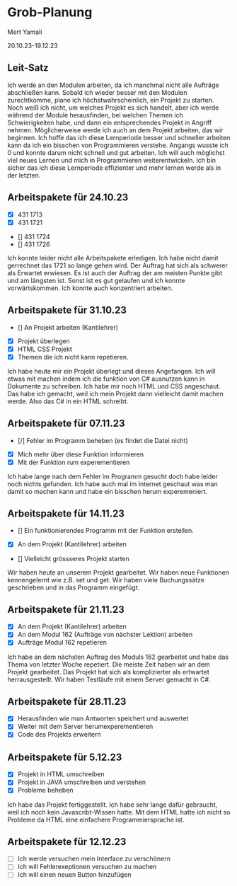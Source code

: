 # Grob-Planung

Mert Yamali

20.10.23-19.12.23
## Leit-Satz

Ich werde an den Modulen arbeiten, da ich manchmal nicht alle Aufträge abschließen kann. Sobald ich wieder besser mit den Modulen zurechtkomme, plane ich höchstwahrscheinlich, ein Projekt zu starten. Noch weiß ich nicht, um welches Projekt es sich handelt, aber ich werde während der Module herausfinden, bei welchen Themen ich Schwierigkeiten habe, und dann ein entsprechendes Projekt in Angriff nehmen. Möglicherweise werde ich auch an dem Projekt arbeiten, das wir beginnen. Ich hoffe das ich diese Lernperiode besser und schneller arbeiten kann da ich ein bisschen von Programmieren verstehe. Angangs wusste ich 0 und konnte darum nicht schnell und gut arbeiten. Ich will auch möglichst viel neues Lernen und mich in Programmieren weiterentwickeln. Ich bin sicher das ich diese Lernperiode effizienter und mehr lernen werde als in der letzten.

## Arbeitspakete für 24.10.23

- [x] 431 1713
- [x] 431 1721
- [] 431 1724
- [] 431 1726

Ich konnte leider nicht alle Arbeitspakete erledigen. Ich habe nicht damit gerrechnet das 1721 so lange gehen wird. Der Auftrag hat sich als schwerer als Erwartet erwiesen. Es ist auch der Auftrag der am meisten Punkte gibt und am längsten ist. Sonst ist es gut gelaufen und ich konnte vorwärtskommen. Ich konnte auch konzentriert arbeiten.


## Arbeitspakete für 31.10.23

- [] An Projekt arbeiten (Kantilehrer)
- [x] Projekt überlegen
- [x] HTML CSS Projekt
- [x] Themen die ich nicht kann repetieren.

Ich habe heute mir ein Projekt überlegt und dieses Angefangen. Ich will etwas mit machen indem ich die funktion von C# ausnutzen kann in Dokumente zu schreiben. Ich habe mir noch HTML und CSS angeschaut. Das habe ich gemacht, weil ich mein Projekt dann vielleicht damit machen werde. Also das C# in ein HTML schreibt.

## Arbeitspakete für 07.11.23

- [/] Fehler im Programm beheben (es findet die Datei nicht)
- [X] Mich mehr über diese Funktion informieren
- [X] Mit der Funktion rum experementieren

Ich habe lange nach dem Fehler im Programm gesucht doch habe leider noch nichts gefunden. Ich habe auch mal im Internet geschaut was man damit so machen kann und habe ein bisschen herum experemeniert.

## Arbeitspakete für 14.11.23

- [] Ein funktionierendes Programm mit der Funktion erstellen.
- [X] An dem Projekt (Kantilehrer) arbeiten
- [] Vielleicht grössseres Projekt starten

Wir haben heute an unserem Projekt gearbeitet. Wir haben neue Funktionen kennengelernt wie z.B. set und get. Wir haben viele Buchungssätze geschrieben und in das Programm eingefügt.

## Arbeitspakete für 21.11.23

- [x] An dem Projekt (Kantilehrer) arbeiten
- [x] An dem Modul 162 (Aufträge von nächster Lektion) arbeiten
- [x] Aufträge Modul 162 repetieren

Ich habe an dem nächsten Auftrag des Moduls 162 gearbeitet und habe das Thema von letzter Woche repetiert. Die meiste Zeit haben wir an dem Projekt gearbeitet. Das Projekt hat sich als komplizierter als ertwartet herrausgestellt. Wir haben Testläufe mit einem Server gemacht in C#.

## Arbeitspakete für 28.11.23

- [x] Herausfinden wie man Antworten speichert und auswertet
- [x] Weiter mit dem Server herumexperementieren
- [x] Code des Projekts erweitern

## Arbeitspakete für 5.12.23

- [x] Projekt in HTML umschreiben
- [x] Projekt in JAVA umschreiben und verstehen
- [x] Probleme beheben

Ich habe das Projekt fertiggestellt. Ich habe sehr lange dafür gebraucht, weil ich noch kein Javascribt-Wissen hatte. Mit dem HTML hatte ich nicht so Probleme da HTML eine einfachere Programmiersprache ist.

## Arbeitspakete für 12.12.23

- [ ] Ich werde versuchen mein Interface zu verschönern
- [ ] Ich will Fehlerexeptionen versuchen zu machen
- [ ] Ich will einen neuen Button hinzufügen
